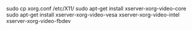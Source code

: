 sudo cp xorg.conf /etc/X11/
sudo apt-get install xserver-xorg-video-core
sudo apt-get install xserver-xorg-video-vesa xserver-xorg-video-intel xserver-xorg-video-fbdev

